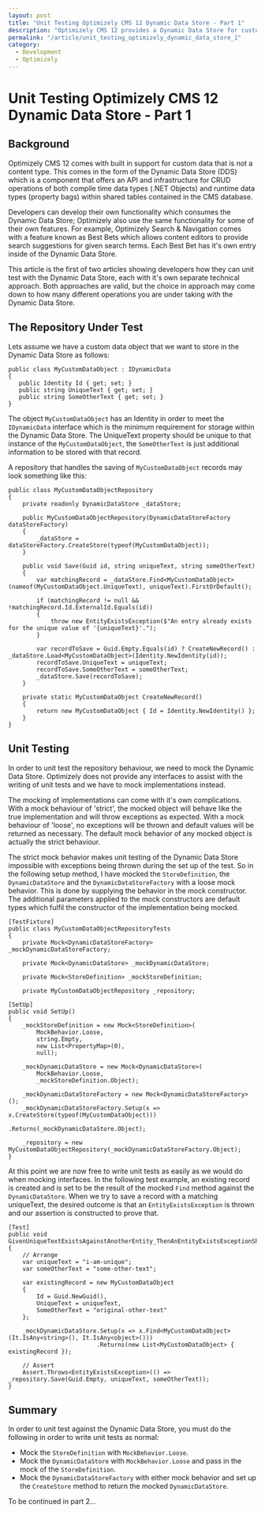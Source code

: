 ```yaml
---
layout: post
title: "Unit Testing Optimizely CMS 12 Dynamic Data Store - Part 1"
description: "Optimizely CMS 12 provides a Dynamic Data Store for custom storing of data, but how do we unit test a repository using the Dynamic Data Store?"
permalink: "/article/unit_testing_optimizely_dynamic_data_store_1"
category:
  - Development
  - Optimizely
---
```


# Unit Testing Optimizely CMS 12 Dynamic Data Store - Part 1

## Background

Optimizely CMS 12 comes with built in support for custom data that is not a content type.  This comes in the form of the Dynamic Data Store (DDS) which is a component that offers an API and infrastructure for CRUD operations of both compile time data types (.NET Objects) and runtime data types (property bags) within shared tables contained in the CMS database.

Developers can develop their own functionality which consumes the Dynamic Data Store; Optimizely also use the same functionality for some of their own features.  For example, Optimizely Search & Navigation comes with a feature known as Best Bets which allows content editors to provide search suggestions for given search terms.  Each Best Bet has it's own entry inside of the Dynamic Data Store.

This article is the first of two articles showing developers how they can unit test with the Dynamic Data Store, each with it's own separate technical approach.  Both approaches are valid, but the choice in approach may come down to how many different operations you are under taking with the Dynamic Data Store.

## The Repository Under Test

Lets assume we have a custom data object that we want to store in the Dynamic Data Store as follows:

    public class MyCustomDataObject : IDynamicData
    {
       public Identity Id { get; set; }
       public string UniqueText { get; set; }
       public string SomeOtherText { get; set; }
    }

The object `MyCustomDataObject` has an Identity in order to meet the `IDynamicData` interface which is the minimum requirement for storage within the Dynamic Data Store.  The UniqueText property should be unique to that instance of the `MyCustomDataObject`, the `SomeOtherText` is just additional information to be stored with that record.

A repository that handles the saving of `MyCustomDataObject` records may look something like this:

    public class MyCustomDataObjectRepository
    {
        private readonly DynamicDataStore _dataStore;
    
        public MyCustomDataObjectRepository(DynamicDataStoreFactory dataStoreFactory)
        {
            _dataStore = dataStoreFactory.CreateStore(typeof(MyCustomDataObject));
        }
    
        public void Save(Guid id, string uniqueText, string someOtherText)
        {
            var matchingRecord = _dataStore.Find<MyCustomDataObject>(nameof(MyCustomDataObject.UniqueText), uniqueText).FirstOrDefault();
    
            if (matchingRecord != null && !matchingRecord.Id.ExternalId.Equals(id))
            {
                throw new EntityExistsException($"An entry already exists for the unique value of '{uniqueText}'.");
            }
    
            var recordToSave = Guid.Empty.Equals(id) ? CreateNewRecord() : _dataStore.Load<MyCustomDataObject>(Identity.NewIdentity(id));
            recordToSave.UniqueText = uniqueText;
            recordToSave.SomeOtherText = someOtherText;
            _dataStore.Save(recordToSave);
        }
    
        private static MyCustomDataObject CreateNewRecord()
        {
            return new MyCustomDataObject { Id = Identity.NewIdentity() };
        }
    }

## Unit Testing

In order to unit test the repository behaviour, we need to mock the Dynamic Data Store.  Optimizely does not provide any interfaces to assist with the writing of unit tests and we have to mock implementations instead. 

The mocking of implementations can come with it's own complications.  With a mock behaviour of 'strict', the mocked object will behave like the true implementation and will throw exceptions as expected.  With a mock behaviour of 'loose', no exceptions will be thrown and default values will be returned as necessary.  The default mock behavior of any mocked object is actually the strict behaviour.

The strict mock behavior makes unit testing of the Dynamic Data Store impossible with exceptions being thrown during the set up of the test.  So in the following setup method, I have mocked the `StoreDefinition`, the `DynamicDataStore` and the `DynamicDataStoreFactory` with a loose mock behavior.  This is done by supplying the behavior in the mock constructor. The additional parameters applied to the mock constructors are default types which fulfil the constructor of the implementation being mocked.

    [TestFixture]
    public class MyCustomDataObjectRepositoryTests
    {
        private Mock<DynamicDataStoreFactory> _mockDynamicDataStoreFactory;
    
        private Mock<DynamicDataStore> _mockDynamicDataStore;
    
        private Mock<StoreDefinition> _mockStoreDefinition;
    
        private MyCustomDataObjectRepository _repository;
    
    [SetUp]
    public void SetUp()
    {
        _mockStoreDefinition = new Mock<StoreDefinition>(
            MockBehavior.Loose,
            string.Empty,
            new List<PropertyMap>(0),
            null);
    
        _mockDynamicDataStore = new Mock<DynamicDataStore>(
            MockBehavior.Loose,
            _mockStoreDefinition.Object);
    
        _mockDynamicDataStoreFactory = new Mock<DynamicDataStoreFactory>();
        _mockDynamicDataStoreFactory.Setup(x => x.CreateStore(typeof(MyCustomDataObject)))
                                    .Returns(_mockDynamicDataStore.Object);
    
        _repository = new MyCustomDataObjectRepository(_mockDynamicDataStoreFactory.Object);
    }

At this point we are now free to write unit tests as easily as we would do when mocking interfaces.  In the following test example, an existing record is created and is set to be the result of the mocked `Find` method against the `DynamicDataStore`. When we try to save a record with a matching uniqueText, the desired outcome is that an `EntityExistsException` is thrown and our assertion is constructed to prove that.

    [Test]
    public void GivenUniqueTextExistsAgainstAnotherEntity_ThenAnEntityExistsExceptionShouldBeThrown()
    {
        // Arrange
        var uniqueText = "i-am-unique";
        var someOtherText = "some-other-text";
    
        var existingRecord = new MyCustomDataObject
        {
            Id = Guid.NewGuid(),
            UniqueText = uniqueText,
            SomeOtherText = "original-other-text"
        };
    
        _mockDynamicDataStore.Setup(x => x.Find<MyCustomDataObject>(It.IsAny<string>(), It.IsAny<object>()))
                             .Returns(new List<MyCustomDataObject> { existingRecord });
    
        // Assert
        Assert.Throws<EntityExistsException>(() => _repository.Save(Guid.Empty, uniqueText, someOtherText));
    }

## Summary

In order to unit test against the Dynamic Data Store, you must do the following in order to write unit tests as normal:

- Mock the `StoreDefinition` with `MockBehavior.Loose`.
- Mock the `DynamicDataStore` with `MockBehavior.Loose` and pass in the mock of the `StoreDefinition`.
- Mock the `DynamicDataStoreFactory` with either mock behavior and set up the `CreateStore` method to return the mocked `DynamicDataStore`.

To be continued in part 2...
